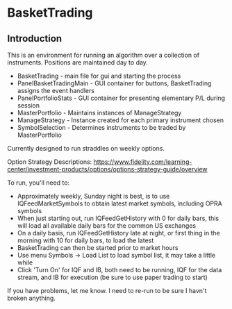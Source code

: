 # BasketTrading

## Introduction

This is an environment for running an algorithm over a collection of instruments.  Positions
are maintained day to day.

* BasketTrading - main file for gui and starting the process
* PanelBasketTradingMain - GUI container for buttons, BasketTrading assigns the event handlers
* PanelPortfolioStats - GUI container for presenting elementary P/L during session
* MasterPortfolio - Maintains instances of ManageStrategy
* ManageStrategy - Instance created for each primary instrument chosen
* SymbolSelection - Determines instruments to be traded by MasterPortfolio

Currently designed to run straddles on weekly options.

Option Strategy Descriptions:
https://www.fidelity.com/learning-center/investment-products/options/options-strategy-guide/overview

To run, you'll need to:

* Approximately weekly, Sunday night is best, is to use IQFeedMarketSymbols to obtain latest market symbols, including OPRA symbols
* When just starting out, run IQFeedGetHistory with 0 for daily bars, this will load all available daily bars for the common US exchanges
* On a daily basis, run IQFeedGetHistory late at night, or first thing in the morning with 10 for daily bars, to load the latest
* BasketTrading can then be started prior to market hours
* Use menu Symbols -> Load List to load symbol list, it may take a little while
* Click 'Turn On' for IQF and IB, both need to be running, IQF for the data stream, and IB for execution (be sure to use paper trading to start)

If you have problems, let me know.  I need to re-run to be sure I havn't broken anything.

